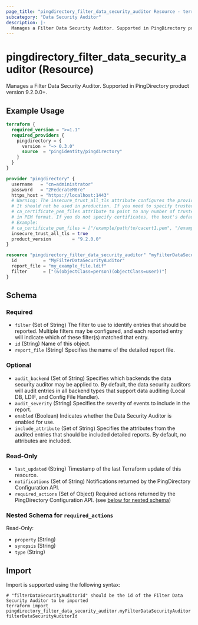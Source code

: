```yaml
---
page_title: "pingdirectory_filter_data_security_auditor Resource - terraform-provider-pingdirectory"
subcategory: "Data Security Auditor"
description: |-
  Manages a Filter Data Security Auditor. Supported in PingDirectory product version 9.2.0.0+.
---
```


# pingdirectory_filter_data_security_auditor (Resource)

Manages a Filter Data Security Auditor. Supported in PingDirectory product version 9.2.0.0+.

## Example Usage

```terraform
terraform {
  required_version = ">=1.1"
  required_providers {
    pingdirectory = {
      version = "~> 0.3.0"
      source  = "pingidentity/pingdirectory"
    }
  }
}

provider "pingdirectory" {
  username   = "cn=administrator"
  password   = "2FederateM0re"
  https_host = "https://localhost:1443"
  # Warning: The insecure_trust_all_tls attribute configures the provider to trust any certificate presented by the PingDirectory server.
  # It should not be used in production. If you need to specify trusted CA certificates, use the
  # ca_certificate_pem_files attribute to point to any number of trusted CA certificate files
  # in PEM format. If you do not specify certificates, the host's default root CA set will be used.
  # Example:
  # ca_certificate_pem_files = ["/example/path/to/cacert1.pem", "/example/path/to/cacert2.pem"]
  insecure_trust_all_tls = true
  product_version        = "9.2.0.0"
}

resource "pingdirectory_filter_data_security_auditor" "myFilterDataSecurityAuditor" {
  id          = "MyFilterDataSecurityAuditor"
  report_file = "my_example_file.ldif"
  filter      = ["(&(objectClass=person)(objectClass=user))"]
}
```

<!-- schema generated by tfplugindocs -->
## Schema

### Required

- `filter` (Set of String) The filter to use to identify entries that should be reported. Multiple filters may be configured, and each reported entry will indicate which of these filter(s) matched that entry.
- `id` (String) Name of this object.
- `report_file` (String) Specifies the name of the detailed report file.

### Optional

- `audit_backend` (Set of String) Specifies which backends the data security auditor may be applied to. By default, the data security auditors will audit entries in all backend types that support data auditing (Local DB, LDIF, and Config File Handler).
- `audit_severity` (String) Specifies the severity of events to include in the report.
- `enabled` (Boolean) Indicates whether the Data Security Auditor is enabled for use.
- `include_attribute` (Set of String) Specifies the attributes from the audited entries that should be included detailed reports. By default, no attributes are included.

### Read-Only

- `last_updated` (String) Timestamp of the last Terraform update of this resource.
- `notifications` (Set of String) Notifications returned by the PingDirectory Configuration API.
- `required_actions` (Set of Object) Required actions returned by the PingDirectory Configuration API. (see [below for nested schema](#nestedatt--required_actions))

<a id="nestedatt--required_actions"></a>
### Nested Schema for `required_actions`

Read-Only:

- `property` (String)
- `synopsis` (String)
- `type` (String)

## Import

Import is supported using the following syntax:

```shell
# "filterDataSecurityAuditorId" should be the id of the Filter Data Security Auditor to be imported
terraform import pingdirectory_filter_data_security_auditor.myFilterDataSecurityAuditor filterDataSecurityAuditorId
```

